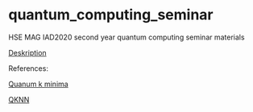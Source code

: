 # quantum_computing_seminar
HSE MAG IAD2020 second year quantum computing seminar materials


[Deskription](report/Quantum%20Computing_%20Minimum%20Search%20by%20Groover%20algorithm.pdf)


References:

[Quanum k minima](https://arxiv.org/pdf/1907.03315.pdf)


[QKNN](https://arxiv.org/pdf/2003.09187.pdf)

